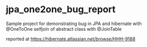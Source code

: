 jpa_one2one_bug_report
======================

Sample project for demonstrating bug in JPA and hibernate  with @OneToOne selfjoin of abstract class with @JoinTable

reported at https://hibernate.atlassian.net/browse/HHH-9188

